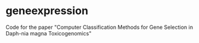# geneexpression
Code for the paper "Computer Classification Methods for Gene Selection in Daph-nia magna Toxicogenomics"

